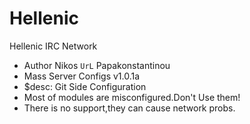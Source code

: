 Hellenic
========

Hellenic IRC Network

* Author Nikos `UrL` Papakonstantinou
* Mass Server Configs v1.0.1a 
* $desc: Git Side Configuration
* Most of modules are misconfigured.Don't Use them!
* There is no support,they can cause network probs.

